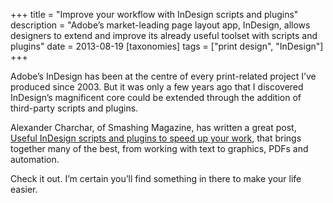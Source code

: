 +++
title = "Improve your workflow with InDesign scripts and plugins"
description = "Adobe’s market-leading page layout app, InDesign, allows designers to extend and improve its already useful toolset with scripts and plugins"
date = 2013-08-19
[taxonomies]
tags = ["print design", "InDesign"]
+++

Adobe’s InDesign has been at the centre of every print-related project I’ve produced since 2003. But it was only a few years ago that I discovered InDesign’s magnificent core could be extended through the addition of third-party scripts and plugins.

Alexander Charchar, of Smashing Magazine, has written a great post, [Useful InDesign scripts and plugins to speed up your work](http://www.smashingmagazine.com/2013/08/16/indesign-scripts-and-plugins-to-speed-up-your-work/), that brings together many of the best, from working with text to graphics, PDFs and automation.

Check it out. I’m certain you’ll find something in there to make your life easier.